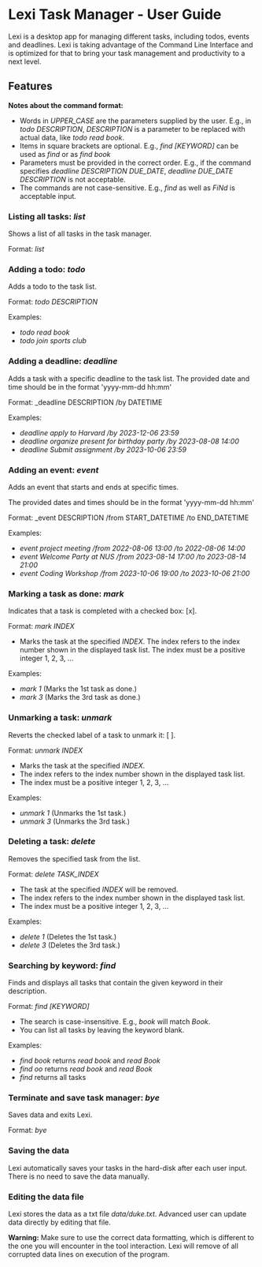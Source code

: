 # Lexi Task Manager - User Guide
Lexi is a desktop app for managing different tasks, including todos, events and deadlines. Lexi is taking advantage of the Command Line Interface and is optimized for that to bring your task management and productivity to a next level. 

## Features 
**Notes about the command format:**
+ Words in _UPPER_CASE_ are the parameters supplied by the user.
  E.g., in _todo DESCRIPTION_, _DESCRIPTION_ is a parameter to be replaced with actual data, like _todo read book_.
+ Items in square brackets are optional.
  E.g., _find [KEYWORD]_ can be used as _find_ or as _find book_
+ Parameters must be provided in the correct order.
  E.g., if the command specifies _deadline DESCRIPTION DUE_DATE_, _deadline DUE_DATE DESCRIPTION_ is not acceptable.
+ The commands are not case-sensitive.
  E.g., _find_ as well as _FiNd_ is acceptable input.
  
### Listing all tasks: _list_
Shows a list of all tasks in the task manager.

Format: _list_

### Adding a todo: _todo_
Adds a todo to the task list.

Format: _todo DESCRIPTION_

Examples:
+ _todo read book_
+ _todo join sports club_

### Adding a deadline: _deadline_
Adds a task with a specific deadline to the task list. The provided date and time should be in the format 'yyyy-mm-dd hh:mm'

Format: _deadline DESCRIPTION /by DATETIME

Examples:
+ _deadline apply to Harvard /by 2023-12-06 23:59_
+ _deadline organize present for birthday party /by 2023-08-08 14:00_
+ _deadline Submit assignment /by 2023-10-06 23:59_

### Adding an event: _event_
Adds an event that starts and ends at specific times.

The provided dates and times should be in the format 'yyyy-mm-dd hh:mm'

Format: _event DESCRIPTION /from START_DATETIME /to END_DATETIME

Examples:
+ _event project meeting /from 2022-08-06 13:00 /to 2022-08-06 14:00_
+ _event Welcome Party at NUS /from 2023-08-14 17:00 /to 2023-08-14 21:00_
+ _event Coding Workshop /from 2023-10-06 19:00 /to 2023-10-06 21:00_

### Marking a task as done: _mark_
Indicates that a task is completed with a checked box: [x].

Format: _mark INDEX_
+ Marks the task at the specified _INDEX_. The index refers to the index number shown in the displayed task list. The index must be a positive integer 1, 2, 3, …​

Examples:
+ _mark 1_ (Marks the 1st task as done.)
+ _mark 3_ (Marks the 3rd task as done.)

### Unmarking a task: _unmark_
Reverts the checked label of a task to unmark it: [ ].

Format: _unmark INDEX_
+ Marks the task at the specified _INDEX_.
+ The index refers to the index number shown in the displayed task list.
+ The index must be a positive integer 1, 2, 3, …​

Examples:
+ _unmark 1_ (Unmarks the 1st task.)
+ _unmark 3_ (Unmarks the 3rd task.)

### Deleting a task: _delete_
Removes the specified task from the list.

Format: _delete TASK_INDEX_
+ The task at the specified _INDEX_ will be removed.
+ The index refers to the index number shown in the displayed task list.
+ The index must be a positive integer 1, 2, 3, …​

Examples:
+ _delete 1_ (Deletes the 1st task.)
+ _delete 3_ (Deletes the 3rd task.)

### Searching by keyword: _find_
Finds and displays all tasks that contain the given keyword in their description.

Format: _find [KEYWORD]_
+ The search is case-insensitive. E.g., _book_ will match _Book_.
+ You can list all tasks by leaving the keyword blank.

Examples:
+ _find book_ returns _read book_ and _read Book_
+ _find oo_ returns _read book_ and _read Book_
+ _find_ returns all tasks

### Terminate and save task manager: _bye_
Saves data and exits Lexi.

Format: _bye_

### Saving the data
Lexi automatically saves your tasks in the hard-disk after each user input. 
There is no need to save the data manually.

### Editing the data file
Lexi stores the data as a txt file _data/duke.txt_. 
Advanced user can update data directly by editing that file.

**Warning:** Make sure to use the correct data formatting, which is different to the one you will encounter in the tool interaction. Lexi will remove of all corrupted data lines on execution of the program.
